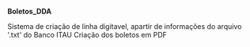 **Boletos_DDA**

Sistema de criação de linha digitavel, apartir de informações do arquivo '.txt' do Banco ITAU
Criação dos boletos em PDF
